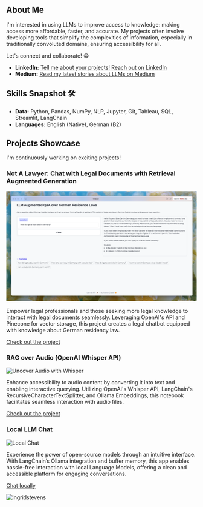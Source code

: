 ## About Me



I'm interested in using LLMs to improve access to knowledge: making access more affordable, faster, and accurate. My projects often involve developing tools that simplify the complexities of information, especially in traditionally convoluted domains, ensuring accessibility for all.

Let's connect and collaborate! 😁


- **LinkedIn:** [Tell me about your projects! Reach out on LinkedIn](http://linkedin.com/in/ingridwstevens/)
- **Medium:** [Read my latest stories about LLMs on Medium](https://medium.com/@ingridwickstevens)

## Skills Snapshot 🛠️
- **Data:** Python, Pandas, NumPy, NLP, Jupyter, Git, Tableau, SQL, Streamlit, LangChain
- **Languages:** English (Native), German (B2)

## Projects Showcase
I'm continuously working on exciting projects!

### Not A Lawyer: Chat with Legal Documents with Retrieval Augmented Generation
![Not A Lawyer Screenshot](blue-card.png)

Empower legal professionals and those seeking more legal knowledge to interact with legal documents seamlessly. Leveraging OpenAI's API and Pinecone for vector storage, this project creates a legal chatbot equipped with knowledge about German residency law.

[Check out the project](https://github.com/ingridstevens/lawyer)

### RAG over Audio (OpenAI Whisper API)
![Uncover Audio with Whisper](https://raw.githubusercontent.com/ingridstevens/whisper-audio-transcriber/main/images/cover.png)

Enhance accessibility to audio content by converting it into text and enabling interactive querying. Utilizing OpenAI's Whisper API, LangChain's RecursiveCharacterTextSplitter, and Ollama Embeddings, this notebook facilitates seamless interaction with audio files.

[Check out the project](https://github.com/ingridstevens/whisper-audio-transcriber/tree/main)

### Local LLM Chat
![Local Chat](https://github.com/ingridstevens/local-model-chat/raw/master/images/cover.png)

Experience the power of open-source models through an intuitive interface. With LangChain’s Ollama integration and buffer memory, this app enables hassle-free interaction with local Language Models, offering a clean and accessible platform for engaging conversations.

[Chat locally](https://github.com/ingridstevens/local-model-chat)


<p align="left"> <img src="https://komarev.com/ghpvc/?username=ingridstevens&label=Profile%20views&color=0e75b6&style=flat" alt="ingridstevens" /> </p>
